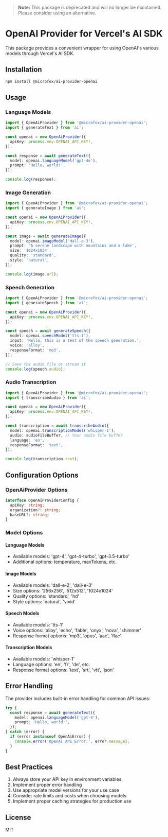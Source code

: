 > **Note:** This package is deprecated and will no longer be maintained. Please consider using an alternative.

# OpenAI Provider for Vercel's AI SDK

This package provides a convenient wrapper for using OpenAI's various models through Vercel's AI SDK.

## Installation

```bash
npm install @microfox/ai-provider-openai
```

## Usage

### Language Models

```typescript
import { OpenAiProvider } from '@microfox/ai-provider-openai';
import { generateText } from 'ai';

const openai = new OpenAiProvider({
  apiKey: process.env.OPENAI_API_KEY!,
});

const response = await generateText({
  model: openai.languageModel('gpt-4o'),
  prompt: 'Hello, world!',
});

console.log(response);
```

### Image Generation

```typescript
import { OpenAiProvider } from '@microfox/ai-provider-openai';
import { generateImage } from 'ai';

const openai = new OpenAiProvider({
  apiKey: process.env.OPENAI_API_KEY!,
});

const image = await generateImage({
  model: openai.imageModel('dall-e-3'),
  prompt: 'A serene landscape with mountains and a lake',
  size: '1024x1024',
  quality: 'standard',
  style: 'natural',
});

console.log(image.url);
```

### Speech Generation

```typescript
import { OpenAiProvider } from '@microfox/ai-provider-openai';
import { generateSpeech } from 'ai';

const openai = new OpenAiProvider({
  apiKey: process.env.OPENAI_API_KEY!,
});

const speech = await generateSpeech({
  model: openai.speechModel('tts-1'),
  input: 'Hello, this is a test of the speech generation.',
  voice: 'alloy',
  responseFormat: 'mp3',
});

// Save the audio file or stream it
console.log(speech.audio);
```

### Audio Transcription

```typescript
import { OpenAiProvider } from '@microfox/ai-provider-openai';
import { transcribeAudio } from 'ai';

const openai = new OpenAiProvider({
  apiKey: process.env.OPENAI_API_KEY!,
});

const transcription = await transcribeAudio({
  model: openai.transcriptionModel('whisper-1'),
  audio: audioFileBuffer, // Your audio file buffer
  language: 'en',
  responseFormat: 'text',
});

console.log(transcription.text);
```

## Configuration Options

### OpenAiProvider Options

```typescript
interface OpenAiProviderConfig {
  apiKey: string;
  organization?: string;
  baseURL?: string;
}
```

### Model Options

#### Language Models

- Available models: 'gpt-4', 'gpt-4-turbo', 'gpt-3.5-turbo'
- Additional options: temperature, maxTokens, etc.

#### Image Models

- Available models: 'dall-e-2', 'dall-e-3'
- Size options: '256x256', '512x512', '1024x1024'
- Quality options: 'standard', 'hd'
- Style options: 'natural', 'vivid'

#### Speech Models

- Available models: 'tts-1'
- Voice options: 'alloy', 'echo', 'fable', 'onyx', 'nova', 'shimmer'
- Response format options: 'mp3', 'opus', 'aac', 'flac'

#### Transcription Models

- Available models: 'whisper-1'
- Language options: 'en', 'fr', 'de', etc.
- Response format options: 'text', 'srt', 'vtt', 'json'

## Error Handling

The provider includes built-in error handling for common API issues:

```typescript
try {
  const response = await generateText({
    model: openai.languageModel('gpt-4'),
    prompt: 'Hello, world!',
  });
} catch (error) {
  if (error instanceof OpenAiError) {
    console.error('OpenAI API Error:', error.message);
  }
}
```

## Best Practices

1. Always store your API key in environment variables
2. Implement proper error handling
3. Use appropriate model versions for your use case
4. Consider rate limits and costs when choosing models
5. Implement proper caching strategies for production use

## License

MIT

